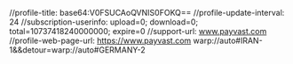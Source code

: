 //profile-title: base64:V0FSUCAoQVNIS0FOKQ==
//profile-update-interval: 24
//subscription-userinfo: upload=0; download=0; total=10737418240000000; expire=0
//support-url: www.payvast.com
//profile-web-page-url: https://www.payvast.com
warp://auto#IRAN-1&&detour=warp://auto#GERMANY-2

